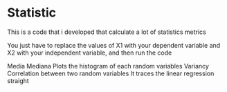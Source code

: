 # Statistic
This is a code that i developed that calculate a lot of statistics metrics

You just have to replace the values ​​of X1 with your dependent variable and X2 with your independent variable, and then run the code

Media
Mediana
Plots the histogram of each random variables
Variancy
Correlation between two random variables
It traces the linear regression straight
